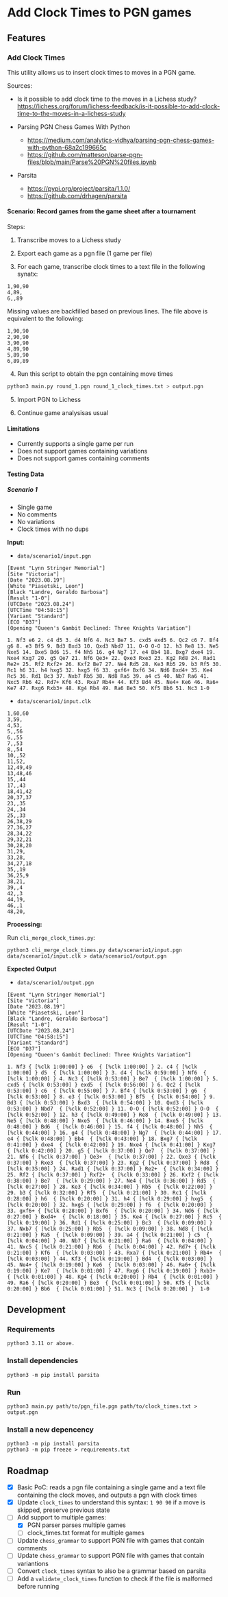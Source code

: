 # Add Clock Times to PGN games

## Features

### Add Clock Times

This utility allows us to insert clock times to moves in a PGN game.

Sources:

- Is it possible to add clock time to the moves in a Lichess study? https://lichess.org/forum/lichess-feedback/is-it-possible-to-add-clock-time-to-the-moves-in-a-lichess-study

- Parsing PGN Chess Games With Python

  - https://medium.com/analytics-vidhya/parsing-pgn-chess-games-with-python-68a2c199665c
  - https://github.com/matteson/parse-pgn-files/blob/main/Parse%20PGN%20files.ipynb

- Parsita
  - https://pypi.org/project/parsita/1.1.0/
  - https://github.com/drhagen/parsita

#### Scenario: Record games from the game sheet after a tournament

Steps:

1. Transcribe moves to a Lichess study

2. Export each game as a pgn file (1 game per file)

3. For each game, transcribe clock times to a text file in the following synatx:

```
1,90,90
4,89,
6,,89
```

Missing values are backfilled based on previous lines. The file above is equivalent to the following:

```
1,90,90
2,90,90
3,90,90
4,89,90
5,89,90
6,89,89
```

4. Run this script to obtain the pgn containing move times

```sh
python3 main.py round_1.pgn round_1_clock_times.txt > output.pgn
```

5. Import PGN to Lichess

6. Continue game analysisas usual

#### Limitations

- Currently supports a single game per run
- Does not support games containing variations
- Does not support games containing comments

#### Testing Data

##### Scenario 1

- Single game
- No comments
- No variations
- Clock times with no dups

**Input:**

- `data/scenario1/input.pgn`

```
[Event "Lynn Stringer Memorial"]
[Site "Victoria"]
[Date "2023.08.19"]
[White "Piasetski, Leon"]
[Black "Landre, Geraldo Barbosa"]
[Result "1-0"]
[UTCDate "2023.08.24"]
[UTCTime "04:58:15"]
[Variant "Standard"]
[ECO "D37"]
[Opening "Queen's Gambit Declined: Three Knights Variation"]

1. Nf3 e6 2. c4 d5 3. d4 Nf6 4. Nc3 Be7 5. cxd5 exd5 6. Qc2 c6 7. Bf4 g6 8. e3 Bf5 9. Bd3 Bxd3 10. Qxd3 Nbd7 11. O-O O-O 12. h3 Re8 13. Ne5 Nxe5 14. Bxe5 Bd6 15. f4 Nh5 16. g4 Ng7 17. e4 Bb4 18. Bxg7 dxe4 19. Nxe4 Kxg7 20. g5 Qe7 21. Nf6 Qe3+ 22. Qxe3 Rxe3 23. Kg2 Rd8 24. Rad1 Re2+ 25. Rf2 Rxf2+ 26. Kxf2 Be7 27. Ne4 Rd5 28. Ke3 Rb5 29. b3 Rf5 30. Rc1 h6 31. h4 hxg5 32. hxg5 f6 33. gxf6+ Bxf6 34. Nd6 Bxd4+ 35. Ke4 Rc5 36. Rd1 Bc3 37. Nxb7 Rb5 38. Nd8 Ra5 39. a4 c5 40. Nb7 Ra6 41. Nxc5 Rb6 42. Rd7+ Kf6 43. Rxa7 Rb4+ 44. Kf3 Bd4 45. Ne4+ Ke6 46. Ra6+ Ke7 47. Rxg6 Rxb3+ 48. Kg4 Rb4 49. Ra6 Be3 50. Kf5 Bb6 51. Nc3 1-0
```

- `data/scenario1/input.clk`

```
1,60,60
3,59,
4,53,
5,,56
6,,55
7,,53
8,,54
10,,52
11,52,
12,49,49
13,48,46
15,,44
17,,43
18,41,42
20,37,37
23,,35
24,,34
25,,33
26,38,29
27,36,27
28,34,22
29,32,21
30,28,20
31,29,
33,28,
34,27,18
35,,19
36,25,9
38,21,
39,,4
42,,3
44,19,
46,,1
48,20,

```

**Processing:**

Run `cli_merge_clock_times.py`:

```
python3 cli_merge_clock_times.py data/scenario1/input.pgn data/scenario1/input.clk > data/scenario1/output.pgn
```

**Expected Output**

- `data/scenario1/output.pgn`

```
[Event "Lynn Stringer Memorial"]
[Site "Victoria"]
[Date "2023.08.19"]
[White "Piasetski, Leon"]
[Black "Landre, Geraldo Barbosa"]
[Result "1-0"]
[UTCDate "2023.08.24"]
[UTCTime "04:58:15"]
[Variant "Standard"]
[ECO "D37"]
[Opening "Queen's Gambit Declined: Three Knights Variation"]

1. Nf3 { [%clk 1:00:00] } e6  { [%clk 1:00:00] } 2. c4 { [%clk 1:00:00] } d5  { [%clk 1:00:00] } 3. d4 { [%clk 0:59:00] } Nf6  { [%clk 1:00:00] } 4. Nc3 { [%clk 0:53:00] } Be7  { [%clk 1:00:00] } 5. cxd5 { [%clk 0:53:00] } exd5  { [%clk 0:56:00] } 6. Qc2 { [%clk 0:53:00] } c6  { [%clk 0:55:00] } 7. Bf4 { [%clk 0:53:00] } g6  { [%clk 0:53:00] } 8. e3 { [%clk 0:53:00] } Bf5  { [%clk 0:54:00] } 9. Bd3 { [%clk 0:53:00] } Bxd3  { [%clk 0:54:00] } 10. Qxd3 { [%clk 0:53:00] } Nbd7  { [%clk 0:52:00] } 11. O-O { [%clk 0:52:00] } O-O  { [%clk 0:52:00] } 12. h3 { [%clk 0:49:00] } Re8  { [%clk 0:49:00] } 13. Ne5 { [%clk 0:48:00] } Nxe5  { [%clk 0:46:00] } 14. Bxe5 { [%clk 0:48:00] } Bd6  { [%clk 0:46:00] } 15. f4 { [%clk 0:48:00] } Nh5  { [%clk 0:44:00] } 16. g4 { [%clk 0:48:00] } Ng7  { [%clk 0:44:00] } 17. e4 { [%clk 0:48:00] } Bb4  { [%clk 0:43:00] } 18. Bxg7 { [%clk 0:41:00] } dxe4  { [%clk 0:42:00] } 19. Nxe4 { [%clk 0:41:00] } Kxg7  { [%clk 0:42:00] } 20. g5 { [%clk 0:37:00] } Qe7  { [%clk 0:37:00] } 21. Nf6 { [%clk 0:37:00] } Qe3+  { [%clk 0:37:00] } 22. Qxe3 { [%clk 0:37:00] } Rxe3  { [%clk 0:37:00] } 23. Kg2 { [%clk 0:37:00] } Rd8  { [%clk 0:35:00] } 24. Rad1 { [%clk 0:37:00] } Re2+  { [%clk 0:34:00] } 25. Rf2 { [%clk 0:37:00] } Rxf2+  { [%clk 0:33:00] } 26. Kxf2 { [%clk 0:38:00] } Be7  { [%clk 0:29:00] } 27. Ne4 { [%clk 0:36:00] } Rd5  { [%clk 0:27:00] } 28. Ke3 { [%clk 0:34:00] } Rb5  { [%clk 0:22:00] } 29. b3 { [%clk 0:32:00] } Rf5  { [%clk 0:21:00] } 30. Rc1 { [%clk 0:28:00] } h6  { [%clk 0:20:00] } 31. h4 { [%clk 0:29:00] } hxg5  { [%clk 0:20:00] } 32. hxg5 { [%clk 0:29:00] } f6  { [%clk 0:20:00] } 33. gxf6+ { [%clk 0:28:00] } Bxf6  { [%clk 0:20:00] } 34. Nd6 { [%clk 0:27:00] } Bxd4+  { [%clk 0:18:00] } 35. Ke4 { [%clk 0:27:00] } Rc5  { [%clk 0:19:00] } 36. Rd1 { [%clk 0:25:00] } Bc3  { [%clk 0:09:00] } 37. Nxb7 { [%clk 0:25:00] } Rb5  { [%clk 0:09:00] } 38. Nd8 { [%clk 0:21:00] } Ra5  { [%clk 0:09:00] } 39. a4 { [%clk 0:21:00] } c5  { [%clk 0:04:00] } 40. Nb7 { [%clk 0:21:00] } Ra6  { [%clk 0:04:00] } 41. Nxc5 { [%clk 0:21:00] } Rb6  { [%clk 0:04:00] } 42. Rd7+ { [%clk 0:21:00] } Kf6  { [%clk 0:03:00] } 43. Rxa7 { [%clk 0:21:00] } Rb4+  { [%clk 0:03:00] } 44. Kf3 { [%clk 0:19:00] } Bd4  { [%clk 0:03:00] } 45. Ne4+ { [%clk 0:19:00] } Ke6  { [%clk 0:03:00] } 46. Ra6+ { [%clk 0:19:00] } Ke7  { [%clk 0:01:00] } 47. Rxg6 { [%clk 0:19:00] } Rxb3+  { [%clk 0:01:00] } 48. Kg4 { [%clk 0:20:00] } Rb4  { [%clk 0:01:00] } 49. Ra6 { [%clk 0:20:00] } Be3  { [%clk 0:01:00] } 50. Kf5 { [%clk 0:20:00] } Bb6  { [%clk 0:01:00] } 51. Nc3 { [%clk 0:20:00] }  1-0
```

## Development

### Requirements

```
python3 3.11 or above.
```

### Install dependencies

```
python3 -m pip install parsita
```

### Run

```
python3 main.py path/to/pgn_file.pgn path/to/clock_times.txt > output.pgn
```

### Install a new depencency

```
python3 -m pip install parsita
python3 -m pip freeze > requirements.txt
```

## Roadmap

- [x] Basic PoC: reads a pgn file containing a single game and a text file containing the clock moves, and outputs a pgn with clock times
- [x] Update `clock_times` to understand this syntax: `1 90 90` if a move is skipped, preserve previous state
- [ ] Add support to multiple games:
  - [x] PGN parser parses multiple games
  - [ ] clock_times.txt format for multiple games
- [ ] Update `chess_grammar` to support PGN file with games that contain comments
- [ ] Update `chess_grammar` to support PGN file with games that contain variantions
- [ ] Convert `clock_times` syntax to also be a grammar based on parsita
- [ ] Add a `validate_clock_times` function to check if the file is malformed before running

